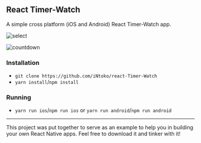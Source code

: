 ## React Timer-Watch

A simple cross platform (iOS and Android) React Timer-Watch app.

![select](https://github.com/iNtoko/React-Timer-Watch/assets/122923725/4c2feb4f-c971-40eb-9085-9836c7846847)

![countdown](https://github.com/iNtoko/React-Timer-Watch/assets/122923725/9c00953d-82f5-482f-aba2-9f2e423ce925)



### Installation

- `git clone https://github.com/iNtoko/react-Timer-Watch`
- `yarn install`/`npm install`

### Running

- `yarn run ios`/`npm run ios` or `yarn run android`/`npm run android`

---

This project was put together to serve as an example to help you in building your own React Native apps. Feel free to download it and tinker with it!
